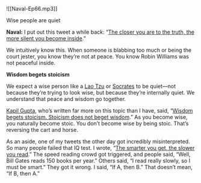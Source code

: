 

![[Naval-Ep66.mp3]]


Wise people are quiet

**Naval:** I put out this tweet a while back: “[The closer you are to the truth, the more silent you become inside](https://twitter.com/naval/status/1141919795735961600).”

We intuitively know this. When someone is blabbing too much or being the court jester, you know they’re not at peace. You know Robin Williams was not peaceful inside.

**Wisdom begets stoicism**

We expect a wise person like a [Lao Tzu](https://en.wikipedia.org/wiki/Laozi) or [Socrates](https://en.wikipedia.org/wiki/Socrates) to be quiet—not because they’re trying to look wise, but because they’re internally quiet. We understand that peace and wisdom go together.

[Kapil Gupta](https://twitter.com/KapilGuptaMD?ref_src=twsrc%5Egoogle%7Ctwcamp%5Eserp%7Ctwgr%5Eauthor), who’s written far more on this topic than I have, said, “[Wisdom begets stoicism. Stoicism does not beget wisdom](https://www.kapilguptamd.com/2019/03/21/wisdom-begets-stoicism-stoicism-does-not-beget-wisdom/).” As you become wise, you naturally become stoic. You don’t become wise by being stoic. That’s reversing the cart and horse.

As an aside, one of my tweets the other day got incredibly misinterpreted. So many people failed that IQ test. I wrote, “[The smarter you get, the slower you read](https://twitter.com/naval/status/1184549088949350401?lang=en).” The speed reading crowd got triggered, and people said, “Well, Bill Gates reads 150 books per year.” Others said, “I read really slowly, so I must be smart.” They got it wrong. I said, “If A, then B.” That doesn’t mean, “If B, then A.”
